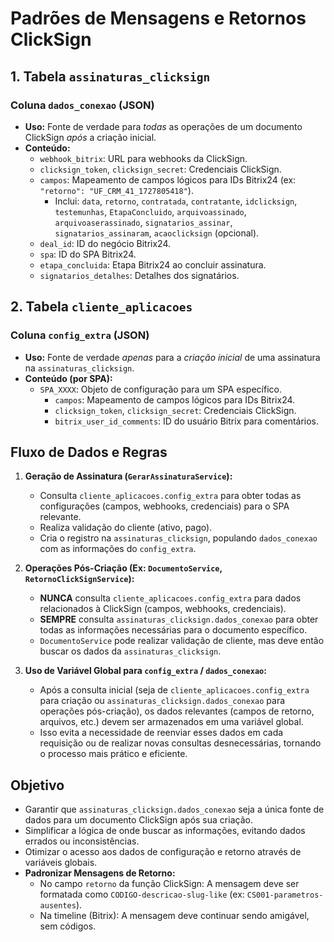 # Padrões de Mensagens e Retornos ClickSign

## 1. Tabela `assinaturas_clicksign`

### Coluna `dados_conexao` (JSON)
- **Uso:** Fonte de verdade para *todas* as operações de um documento ClickSign *após* a criação inicial.
- **Conteúdo:**
  - `webhook_bitrix`: URL para webhooks da ClickSign.
  - `clicksign_token`, `clicksign_secret`: Credenciais ClickSign.
  - `campos`: Mapeamento de campos lógicos para IDs Bitrix24 (ex: `"retorno": "UF_CRM_41_1727805418"`).
    - Inclui: `data`, `retorno`, `contratada`, `contratante`, `idclicksign`, `testemunhas`, `EtapaConcluido`, `arquivoassinado`, `arquivoaserassinado`, `signatarios_assinar`, `signatarios_assinaram`, `acaoclicksign` (opcional).
  - `deal_id`: ID do negócio Bitrix24.
  - `spa`: ID do SPA Bitrix24.
  - `etapa_concluida`: Etapa Bitrix24 ao concluir assinatura.
  - `signatarios_detalhes`: Detalhes dos signatários.

## 2. Tabela `cliente_aplicacoes`

### Coluna `config_extra` (JSON)
- **Uso:** Fonte de verdade *apenas* para a *criação inicial* de uma assinatura na `assinaturas_clicksign`.
- **Conteúdo (por SPA):**
  - `SPA_XXXX`: Objeto de configuração para um SPA específico.
    - `campos`: Mapeamento de campos lógicos para IDs Bitrix24.
    - `clicksign_token`, `clicksign_secret`: Credenciais ClickSign.
    - `bitrix_user_id_comments`: ID do usuário Bitrix para comentários.

## Fluxo de Dados e Regras

1.  **Geração de Assinatura (`GerarAssinaturaService`):**
    *   Consulta `cliente_aplicacoes.config_extra` para obter todas as configurações (campos, webhooks, credenciais) para o SPA relevante.
    *   Realiza validação do cliente (ativo, pago).
    *   Cria o registro na `assinaturas_clicksign`, populando `dados_conexao` com as informações do `config_extra`.

2.  **Operações Pós-Criação (Ex: `DocumentoService`, `RetornoClickSignService`):**
    *   **NUNCA** consulta `cliente_aplicacoes.config_extra` para dados relacionados à ClickSign (campos, webhooks, credenciais).
    *   **SEMPRE** consulta `assinaturas_clicksign.dados_conexao` para obter todas as informações necessárias para o documento específico.
    *   `DocumentoService` pode realizar validação de cliente, mas deve então buscar os dados da `assinaturas_clicksign`.

3.  **Uso de Variável Global para `config_extra` / `dados_conexao`:**
    *   Após a consulta inicial (seja de `cliente_aplicacoes.config_extra` para criação ou `assinaturas_clicksign.dados_conexao` para operações pós-criação), os dados relevantes (campos de retorno, arquivos, etc.) devem ser armazenados em uma variável global.
    *   Isso evita a necessidade de reenviar esses dados em cada requisição ou de realizar novas consultas desnecessárias, tornando o processo mais prático e eficiente.

## Objetivo

- Garantir que `assinaturas_clicksign.dados_conexao` seja a única fonte de dados para um documento ClickSign após sua criação.
- Simplificar a lógica de onde buscar as informações, evitando dados errados ou inconsistências.
- Otimizar o acesso aos dados de configuração e retorno através de variáveis globais.
- **Padronizar Mensagens de Retorno:**
    - No campo `retorno` da função ClickSign: A mensagem deve ser formatada como `CODIGO-descricao-slug-like` (ex: `CS001-parametros-ausentes`).
    - Na timeline (Bitrix): A mensagem deve continuar sendo amigável, sem códigos.
